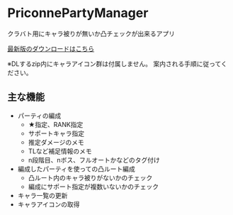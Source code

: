 # PriconnePartyManager

クラバト用にキャラ被りが無いか凸チェックが出来るアプリ

[最新版のダウンロードはこちら](https://github.com/hitsub/PriconnePartyManager/releases)

※DLするzip内にキャラアイコン群は付属しません。
案内される手順に従ってください。

## 主な機能

- パーティの編成
  - ★指定、RANK指定
  - サポートキャラ指定
  - 推定ダメージのメモ
  - TLなど補足情報のメモ
  - n段階目、nボス、フルオートかなどのタグ付け
- 編成したパーティを使っての凸ルート編成
  - 凸ルート内のキャラ被りがないかのチェック
  - 編成にサポート指定が複数いないかのチェック
- キャラ一覧の更新
- キャラアイコンの取得
